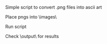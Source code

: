 Simple script to convert .png files into ascii art

Place pngs into \images\

Run script

Check \output\ for results